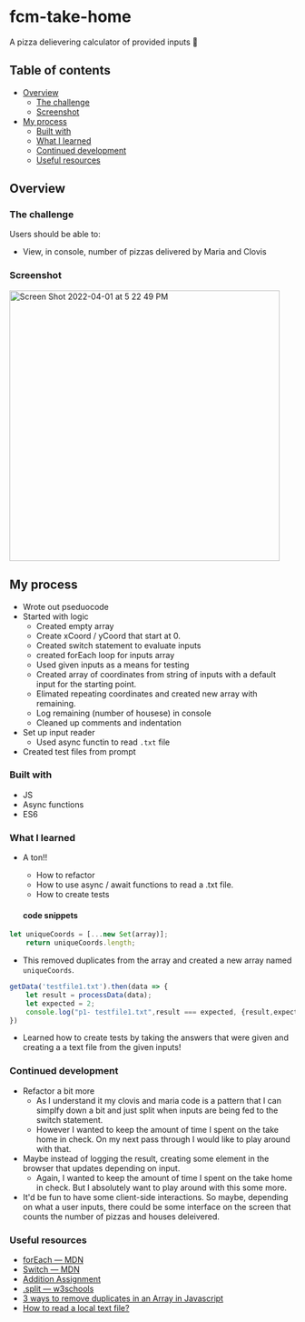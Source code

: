 # fcm-take-home

A pizza delievering calculator of provided inputs 🍕

## Table of contents

- [Overview](#overview)
  - [The challenge](#the-challenge)
  - [Screenshot](#screenshot)
- [My process](#my-process)
  - [Built with](#built-with)
  - [What I learned](#what-i-learned)
  - [Continued development](#continued-development)
  - [Useful resources](#useful-resources)


## Overview

### The challenge

Users should be able to:

- View, in console, number of pizzas delivered by Maria and Clovis

### Screenshot
<img width="476" alt="Screen Shot 2022-04-01 at 5 22 49 PM" src="https://user-images.githubusercontent.com/19538219/161349776-ca992bb1-2959-4f69-93d2-9423bc3032df.png">




## My process
- Wrote out pseduocode
- Started with logic
  - Created empty array
  - Create xCoord / yCoord that start at 0.
  - Created switch statement to evaluate inputs
  - created forEach loop for inputs array
  - Used given inputs as a means for testing
  - Created array of coordinates from string of inputs with a default input for the starting point.
  - Elimated repeating coordinates and created new array with remaining.
  - Log remaining (number of housese) in console
  - Cleaned up comments and indentation
- Set up input reader
  -  Used async functin to read `.txt` file
- Created test files from prompt

### Built with

- JS
- Async functions
- ES6


### What I learned
- A ton!!
  - How to refactor
  - How to use async / await functions to read a .txt file.
  - How to create tests


  #### code snippets
```javascript
let uniqueCoords = [...new Set(array)];
    return uniqueCoords.length;
```
- This removed duplicates from the array and created a new array named `uniqueCoords`.

```javascript
getData('testfile1.txt').then(data => {
    let result = processData(data);
    let expected = 2;
    console.log("p1- testfile1.txt",result === expected, {result,expected});
})
```
- Learned how to create tests by taking the answers that were given and creating a a text file from the given inputs!

### Continued development
- Refactor a bit more
  - As I understand it my clovis and maria code is a pattern that I can simplfy down a bit and just split when inputs are being fed to the switch statement.
  - However I wanted to keep the amount of time I spent on the take home in check. On my next pass through I would like to play around with that.
- Maybe instead of logging the result, creating some element in the browser that updates depending on input.
  - Again, I wanted to keep the amount of time I spent on the take home in check. But I absolutely want to play around with this some more.
- It'd be fun to have some client-side interactions. So maybe, depending on what a user inputs, there could be some interface on the screen that counts the number of pizzas and houses deleivered.

### Useful resources

- [forEach — MDN](https://developer.mozilla.org/en-US/docs/Web/JavaScript/Reference/Global_Objects/Array/forEach)
- [Switch — MDN](https://developer.mozilla.org/en-US/docs/Web/JavaScript/Reference/Statements/switch)
- [Addition Assignment](https://developer.mozilla.org/en-US/docs/Web/JavaScript/Reference/Operators/Addition_assignment)
- [.split — w3schools](https://www.w3schools.com/jsref/jsref_split.asp#:~:text=The%20split()%20method%20splits,string%20is%20split%20between%20words.)
- [3 ways to remove duplicates in an Array in Javascript](https://dev.to/soyleninjs/3-ways-to-remove-duplicates-in-an-array-in-javascript-259o)
- [How to read a local text file?](https://stackoverflow.com/questions/14446447/how-to-read-a-local-text-file)
